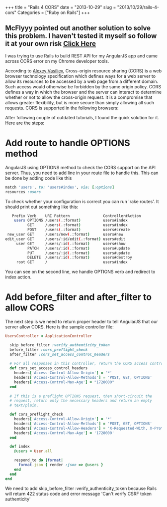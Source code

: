 +++
title = "Rails 4 CORS"
date = "2013-10-29"
slug = "2013/10/29/rails-4-cors"
Categories = ["Ruby on Rails"]
+++

## McFlyyy pointed out another solution to solve this problem. I haven't tested it myself so follow it at your own risk [Click Here](https://stackoverflow.com/questions/18538549/cant-get-rack-cors-working-in-rails-application/20464939#20464939)

I was trying to use Rails to build REST API for my AngularJS app and came across CORS error on my Chrome developer tools. 

According to [Alexey Vasiliev](http://leopard.in.ua/2012/07/08/using-cors-with-rails/), Cross-origin resource sharing (CORS) is a web browser technology specification which defines ways for a web server to allow its resources to be accessed by a web page from a different domain. Such access would otherwise be forbidden by the same origin policy. CORS defines a way in which the browser and the server can interact to determine whether or not to allow the cross-origin request. It is a compromise that allows greater flexibility, but is more secure than simply allowing all such requests. CORS is supported in the following browsers:

After following couple of outdated tutorials, I found the quick solution for it. Here are the steps:

# Add route to handle OPTIONS method

AngularJS using OPTIONS method to check the CORS support on the API server. Thus, you need to add line in your route file to handle this. This can be done by adding code like this 

``` ruby
match 'users', to: 'users#index', via: [:options]
resources :users
```

To check whether your configuration is correct you can run 'rake routes'. It should print out something like this:

``` bash
   Prefix Verb    URI Pattern               Controller#Action
    users OPTIONS /users(.:format)          users#index
          GET     /users(.:format)          users#index
          POST    /users(.:format)          users#create
 new_user GET     /users/new(.:format)      users#new
edit_user GET     /users/:id/edit(.:format) users#edit
     user GET     /users/:id(.:format)      users#show
          PATCH   /users/:id(.:format)      users#update
          PUT     /users/:id(.:format)      users#update
          DELETE  /users/:id(.:format)      users#destroy
     root GET     /                         users#index
```

You can see on the second line, we handle OPTIONS verb and redirect to index action.

# Add before_filter and after_filter to allow CORS

The next step is we need to return proper header to tell AngularJS that our server allow CORS. Here is the sample controller file:

``` ruby
UsersController < ApplicationController

  skip_before_filter :verify_authenticity_token
  before_filter :cors_preflight_check
  after_filter :cors_set_access_control_headers
  
  # For all responses in this controller, return the CORS access control headers.
  def cors_set_access_control_headers
    headers['Access-Control-Allow-Origin'] = '*'
    headers['Access-Control-Allow-Methods'] = 'POST, GET, OPTIONS'
    headers['Access-Control-Max-Age'] = "1728000"
  end
 
  # If this is a preflight OPTIONS request, then short-circuit the
  # request, return only the necessary headers and return an empty
  # text/plain.

  def cors_preflight_check
    headers['Access-Control-Allow-Origin'] = '*'
    headers['Access-Control-Allow-Methods'] = 'POST, GET, OPTIONS'
    headers['Access-Control-Allow-Headers'] = 'X-Requested-With, X-Prototype-Version'
    headers['Access-Control-Max-Age'] = '1728000'
  end

  def index
    @users = User.all

    respond_to do |format|
      format.json { render :json => @users }
    end
  end
end
```

We need to add skip_before_filter :verify_authenticity_token because Rails will return 422 status code and error message 'Can't verify CSRF token authenticity'
